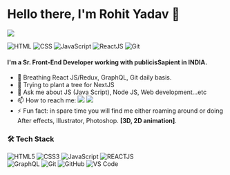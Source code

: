 # Hello there, I'm Rohit Yadav 👋

![](https://komarev.com/ghpvc/?username=rohitsSpace&label=PROFILE+VIEWS&color=brightgreen&style=for-the-badge)

![HTML](https://img.shields.io/badge/HTML-Expert-orange)
![CSS](https://img.shields.io/badge/CSS-Expert-blue)
![JavaScript](https://img.shields.io/badge/JavaScript-Expert-yellow)
![ReactJS](https://img.shields.io/badge/ReactJs-Intermediate-blue)
![Git](https://img.shields.io/badge/Git-Expert-red)


#### I'm a Sr. Front-End Developer working with publicisSapient in INDIA.

- 🔭 Breathing React JS/Redux, GraphQL, Git daily basis.
- 🌱 Trying to plant a tree for NextJS
- 💬 Ask me about JS (Java Script), Node JS, Web development...etc
- 📫 How to reach me: <a href="https://www.linkedin.com/in/rohityadav876"><img src="https://img.shields.io/badge/-rohityadav876-0077B5?style=flat&logo=Linkedin&logoColor=white"/></a> <a href="mailto:rhtdv04@gmail.com"><img src="https://img.shields.io/badge/-rhtdv04@gmail.com-D14836?style=flat&logo=Gmail&logoColor=white"></a>
- ⚡ Fun fact: in spare time you will find me either roaming around or doing After effects, Illustrator, Photoshop. **[3D, 2D animation]**.

	
### 🛠 Tech Stack


![HTML5](https://img.shields.io/badge/-HTML5-%23E44D27?style=for-the-badge&logo=html5&logoColor=ffffff)
![CSS3](https://img.shields.io/badge/-CSS3-%231572B6?style=for-the-badge&logo=css3)
![JavaScript](https://img.shields.io/badge/-JavaScript-%23F7DF1C?style=for-the-badge&logo=javascript&logoColor=000000&labelColor=%23F7DF1C&color=%23FFCE5A)
![REACTJS](https://img.shields.io/badge/-REACTJS-%23282d33?style=for-the-badge&logo=react)
<br>
![GraphQL](https://img.shields.io/badge/-GRAPHQL-%23FFEDFE?style=for-the-badge&logo=GraphQL)
![Git](https://img.shields.io/badge/-Git-%23F05032?style=for-the-badge&logo=git&logoColor=%23ffffff)
![GitHub](https://img.shields.io/badge/-GitHub-181717?style=for-the-badge&logo=github)
![VS Code](http://img.shields.io/badge/-VS%20Code-007ACC?style=for-the-badge&logo=visual-studio-code&logoColor=ffffff)
